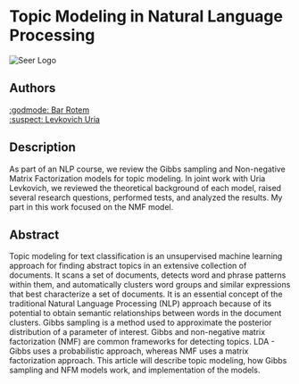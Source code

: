 # Topic Modeling in Natural Language Processing

![Seer Logo](https://www.analyticsvidhya.com/wp-content/uploads/2016/08/Modeling1.png)

## Authors
[:godmode: Bar Rotem](https://github.com/rotembaruch)<br>
[:suspect: Levkovich Uria](https://github.com/uriaLevko)<br>

## Description
As part of an NLP course, we review the Gibbs sampling and Non-negative Matrix Factorization models for topic modeling. In joint work with Uria Levkovich, we reviewed the theoretical background of each model, raised several research questions, performed tests, and analyzed the results.
My part in this work focused on the NMF model.


## Abstract
Topic modeling for text classification is an unsupervised machine learning approach for finding abstract topics in an extensive collection of documents. It scans a set of documents, detects word and phrase patterns within them, and automatically clusters word groups and similar expressions that best characterize a set of documents. It is an essential concept of the traditional Natural Language Processing (NLP) approach because of its potential to obtain semantic relationships between words in the document clusters. Gibbs sampling is a method used to approximate the posterior distribution of a parameter of interest. Gibbs and non-negative matrix factorization (NMF) are common frameworks for detecting topics. LDA - Gibbs uses a probabilistic approach, whereas NMF uses a matrix factorization approach. This article will describe topic modeling, how Gibbs sampling and NFM models work, and implementation of the models.
